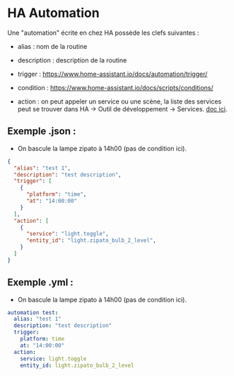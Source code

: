 # HA Automation

Une "automation" écrite en chez HA possède les clefs suivantes : 

- alias : nom de la routine

- description : description de la routine

- trigger : https://www.home-assistant.io/docs/automation/trigger/

- condition : https://www.home-assistant.io/docs/scripts/conditions/

- action : on peut appeler un service ou une scène, la liste des services peut se trouver dans HA -> Outil de développement -> Services. [doc ici](https://www.home-assistant.io/docs/automation/action/).

## Exemple .json :
- On bascule la lampe zipato à 14h00 (pas de condition ici).

```json
{
  "alias": "test 1",
  "description": "test description",
  "trigger": [
    {
      "platform": "time",
      "at": "14:00:00"
    }
  ],
  "action": [
    {
      "service": "light.toggle",
      "entity_id": "light.zipato_bulb_2_level",
    }
  ]
}
```

## Exemple .yml : 
- On bascule la lampe zipato à 14h00 (pas de condition ici).
```yml
automation test: 
  alias: "test 1"
  description: "test description"
  trigger: 
    platform: time
    at: "14:00:00"
  action:
    service: light.toggle
    entity_id: light.zipato_bulb_2_level
```
